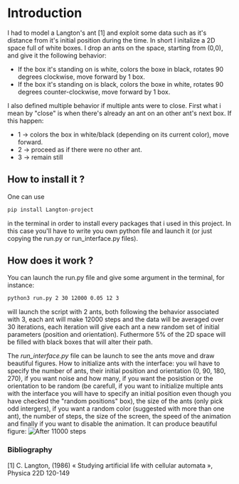 # Introduction
I had to model a Langton's ant [1] and exploit some data such as it's distance from it's initial position during the time. In short I initalize a 2D space full of white boxes. I drop an ants on the space, starting from (0,0), and give it the following behavior:
- If the box it's standing on is white, colors the boxe in black, rotates 90 degrees clockwise, move forward by 1 box.
- If the box it's standing on is black, colors the boxe in white, rotates 90 degrees counter-clockwise, move forward by 1 box.

I also defined multiple behavior if multiple ants were to close. First what i mean by "close" is when there's already an ant on an other ant's next box. If this happen:
- 1 -> colors the box in white/black (depending on its current color), move forward.
- 2 -> proceed as if there were no other ant.
- 3 -> remain still

## How to install it ?
One can use
```bash
pip install Langton-project
```
in the terminal in order to install every packages that i used in this project. In this case you'll have to write you own python file and launch it (or just copying the run.py or run_interface.py files).

## How does it work ?
You can launch the run.py file and give some argument in the terminal, for instance:
```bash
python3 run.py 2 30 12000 0.05 12 3
```
will launch the script with 2 ants, both following the behavior associated with 3, each ant will make 12000 steps and the data will be averaged over 30 iterations, each iteration will give each ant a new random set of initial parameters (position and orientation). Futhermore 5% of the 2D space will be filled with black boxes that will alter their path.

The *run_interface.py* file can be launch to see the ants move and draw beautiful figures. How to initialize ants with the interface: you wil have to specify the number of ants, their initial position and orientation (0, 90, 180, 270), if you want noise and how many, if you want the posistion or the orientation to be random (be carefull, if you want to initialize multiple ants with the interface you will have to specify an initial position even though you have checked the "random positions" box), the size of the ants (only pick odd intergers), if you want a random color (suggested with more than one ant), the number of steps, the size of the screen, the speed of the animation and finally if you want to disable the animation.
It can produce beautiful figure:
![After 11000 steps](https://upload.wikimedia.org/wikipedia/commons/d/d3/LangtonsAnt.png)

### Bibliography
[1] C. Langton, (1986) « Studying artificial life with cellular automata », Physica 22D 120-149

